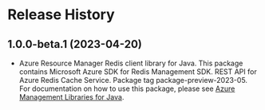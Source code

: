 # Release History

## 1.0.0-beta.1 (2023-04-20)

- Azure Resource Manager Redis client library for Java. This package contains Microsoft Azure SDK for Redis Management SDK. REST API for Azure Redis Cache Service. Package tag package-preview-2023-05. For documentation on how to use this package, please see [Azure Management Libraries for Java](https://aka.ms/azsdk/java/mgmt).
